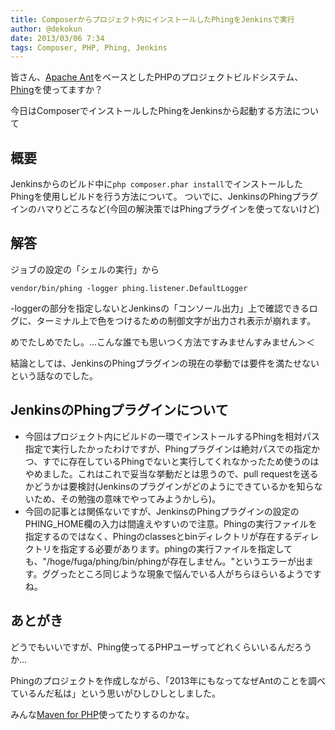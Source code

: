 ```yaml
---
title: Composerからプロジェクト内にインストールしたPhingをJenkinsで実行
author: @dekokun
date: 2013/03/06 7:34
tags: Composer, PHP, Phing, Jenkins
---
```


皆さん、[Apache Ant](http://ant.apache.org/)をベースとしたPHPのプロジェクトビルドシステム、[Phing](http://www.phing.info/)を使ってますか？

今日はComposerでインストールしたPhingをJenkinsから起動する方法について

## 概要

Jenkinsからのビルド中に`php composer.phar install`でインストールしたPhingを使用しビルドを行う方法について。
ついでに、JenkinsのPhingプラグインのハマりどころなど(今回の解決策ではPhingプラグインを使ってないけど)

## 解答

ジョブの設定の「シェルの実行」から

`vendor/bin/phing -logger phing.listener.DefaultLogger`

-loggerの部分を指定しないとJenkinsの「コンソール出力」上で確認できるログに、ターミナル上で色をつけるための制御文字が出力され表示が崩れます。

めでたしめでたし。…こんな誰でも思いつく方法ですみませんすみません＞＜

結論としては、JenkinsのPhingプラグインの現在の挙動では要件を満たせないという話なのでした。

## JenkinsのPhingプラグインについて

* 今回はプロジェクト内にビルドの一環でインストールするPhingを相対パス指定で実行したかったわけですが、Phingプラグインは絶対パスでの指定かつ、すでに存在しているPhingでないと実行してくれなかったため使うのはやめました。これはこれで妥当な挙動だとは思うので、pull requestを送るかどうかは要検討(Jenkinsのプラグインがどのようにできているかを知らないため、その勉強の意味でやってみようかしら)。
* 今回の記事とは関係ないですが、JenkinsのPhingプラグインの設定のPHING\_HOME欄の入力は間違えやすいので注意。Phingの実行ファイルを指定するのではなく、Phingのclassesとbinディレクトリが存在するディレクトリを指定する必要があります。phingの実行ファイルを指定しても、"/hoge/fuga/phing/bin/phingが存在しません。"というエラーが出ます。ググったところ同じような現象で悩んでいる人がちらほらいるようですね。


## あとがき

どうでもいいですが、Phing使ってるPHPユーザってどれくらいいるんだろうか…

Phingのプロジェクトを作成しながら、「2013年にもなってなぜAntのことを調べているんだ私は」という思いがひしひしとしました。

みんな[Maven for PHP](http://www.php-maven.org/)使ってたりするのかな。
